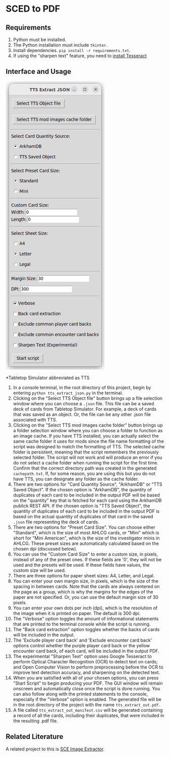 # SCED to PDF

## Requirements

1. Python must be installed.
2. The Python installation must include `tkinter`.
3. Install dependencies. `pip install -r requirements.txt`.
4. If using the "sharpen text" feature, you need to [install Tesseract](https://github.com/tesseract-ocr/tesseract#installing-tesseract)

## Interface and Usage

![GUI_screenshot](GUI_screenshot.png)

*Tabletop Simulator abbreviated as TTS

1. In a console terminal, in the root directory of this project, begin by entering `python tts_extract_json.py` in the terminal.
2. Clicking on the "Select TTS Object file" button brings up a file selection window where you can choose a `.json` file. This file can be a saved deck of cards from Tabletop Simulator. For example, a deck of cards that was saved as an object. Or, the file can be any other .json file associated with TTS.
3. Clicking on the "Select TTS mod images cache folder" button brings up a folder selection window where you can choose a folder to function as an image cache. If you have TTS installed, you can actually select the same cache folder it uses for mods since the file name formatting of the script was designed to match the formatting of TTS. The selected cache folder is persistent, meaning that the script remembers the previously selected folder. The script will not work and will produce an error if you do not select a cache folder when running the script for the first time. Confirm that the correct directory path was created in the generated `cachepath.txt`. If, for some reason, you are using this but you do not have TTS, you can designate any folder as the cache folder.
4. There are two options for "Card Quantity Source", "ArkhamDB" or "TTS Saved Object". If the chosen option is "ArkhamDB", the quantity of duplicates of each card to be included in the output PDF will be based on the "quantity" key that is fetched for each card using the ArkhamDB publick REST API. If the chosen option is "TTS Saved Object", the quantity of duplicates of each card to be included in the output PDF is based on the actual quantity of duplicates of that card in the saved `.json` file representing the deck of cards.
5. There are two options for "Preset Card Size". You can choose either "Standard", which is the size of most AHLCG cards, or "Mini" which is short for "Mini American", which is the size of the investigator minis in AHLCG. These preset sizes are automatically calculated based on the chosen dpi (discussed below).
6. You can use the "Custom Card Size" to enter a custom size, in pixels, instead of any of the preset ones. If these fields are '0', they will not be used and the presets will be used. If these fields have values, the custom size will be used.
7. There are three options for paper sheet sizes: A4, Letter, and Legal.
8. You can enter your own margin size, in pixels, which is the size of the spacing in between cards. Note that the cards are always centered on the page as a group, which is why the margins for the edges of the paper are not specified. Or, you can use the default margin size of 30 pixels.
9. You can enter your own dots per inch (dpi), which is the resolution of the image when it is printed on paper. The default is 300 dpi.
10. The "Verbose" option toggles the amount of informational statements that are printed to the terminal console while the script is running.
11. The "Back card extraction" option toggles whether the backs of cards will be included in the output.
12. The 'Exclude player card back' and 'Exclude encounter card back' options control whether the purple player card back or the yellow encounter card back, of each card, will be included in the output PDF.
13. The experimental "Sharpen Text" option uses Google Tesseract to perform Optical Character Recognition (OCR) to detect text on cards; and Open Computer Vision to perform preprocessing before the OCR to improve text detection accuracy, and sharpening on the detected text.
14. When you are satisfied with all of your chosen options, you can press "Start Script" to begin producing your PDF. The GUI window will remain onscreen and automatically close once the script is done running. You can also follow along with the printed statements to the console, especially if the "Verbose" option is enabled. The generated file will be in the root directory of the project with the name `tts_extract_out.pdf`.
15. A file called `tts_extract_out_manifest.csv` will be generated containing a record of all the cards, including their duplicates, that were included in the resulting .pdf file.

## Related Literature

A related project to this is [SCE Image Extractor](https://github.com/North101/sce_image_extractor).
